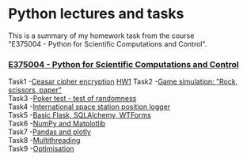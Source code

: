 # Python lectures and tasks  

This is a summary of my homework task from the course  
"E375004 - Python for Scientific Computations and Control".  

### [E375004 - Python for Scientific Computations and Control](course-E375004.md)  

Task1 -[Ceasar cipher encryption](HW1/EN_Ceasar_cipher_encryption.ipynb)
       [HW1]()
Task2 -[Game simulation: "Rock, scissors, paper"](HW2/EN_game_simulation-rock_scissors_paper.ipynb)  
Task3 -[Poker test - test of randomness](HW3/EN_poker_test.ipynb)  
Task4 -[International space station position logger](HW4/EN_ISS_location_logger.ipynb)  
Task5 -[Basic Flask, SQLAlchemy, WTForms](HW5/flask.md)  
Task6 -[NumPy and Matplotlib](HW6/EN_numpy_state_space_model.ipynb)  
Task7 -[Pandas and plotly](HW7/EN_pandas_covid.ipynb)  
Task8 -[Multithreading](HW8/EN_threading.ipynb)  
Task9 -[Optimisation](HW9/EN_cvxpy_factory.ipynb)  

